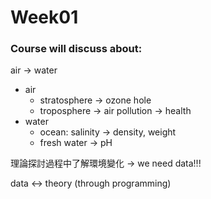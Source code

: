 # Week01

### Course will discuss about:

air → water

- air
    - stratosphere → ozone hole
    - troposphere → air pollution → health
- water
    - ocean: salinity → density, weight
    - fresh water → pH

理論探討過程中了解環境變化 → we need data!!!

data ↔ theory (through programming)